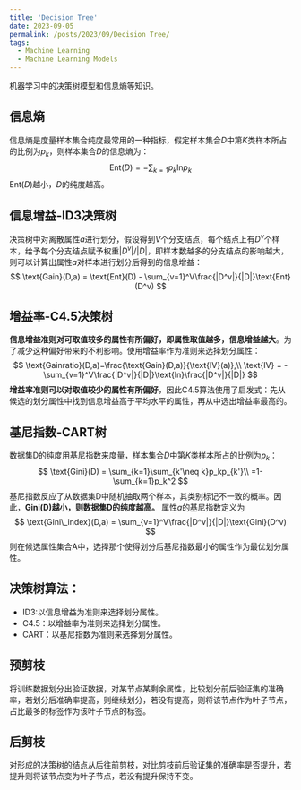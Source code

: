 ```yaml
---
title: 'Decision Tree'
date: 2023-09-05
permalink: /posts/2023/09/Decision Tree/
tags:
  - Machine Learning
  - Machine Learning Models
---
```

机器学习中的决策树模型和信息熵等知识。
## 信息熵
信息熵是度量样本集合纯度最常用的一种指标，假定样本集合$D$中第$K$类样本所占的比例为$p_k$，则样本集合$D$的信息熵为：
$$
\text{Ent}(D) = -\sum_{k=1}p_k\text{ln}p_k
$$
$\text{Ent}(D)$越小，$D$的纯度越高。
## 信息增益-ID3决策树
决策树中对离散属性$a$进行划分，假设得到$V$个分支结点，每个结点上有$D^v$个样本，给予每个分支结点赋予权重$|D^v|/|D|$，即样本数越多的分支结点的影响越大，则可以计算出属性$a$对样本进行划分后得到的信息增益：
$$
\text{Gain}(D,a) = \text{Ent}(D) - \sum_{v=1}^V\frac{|D^v|}{|D|}\text{Ent}(D^v)
$$
## 增益率-C4.5决策树
**信息增益准则对可取值较多的属性有所偏好，即属性取值越多，信息增益越大**。为了减少这种偏好带来的不利影响。使用增益率作为准则来选择划分属性：
$$
\text{Gainratio}(D,a)=\frac{\text{Gain}(D,a)}{\text{IV}(a)},\\
\text{IV} = -\sum_{v=1}^V\frac{|D^v|}{|D|}\text{ln}\frac{|D^v|}{|D|}
$$
**增益率准则可以对取值较少的属性有所偏好**，因此C4.5算法使用了启发式：先从候选的划分属性中找到信息增益高于平均水平的属性，再从中选出增益率最高的。
## 基尼指数-CART树
数据集D的纯度用基尼指数来度量，样本集合$D$中第$K$类样本所占的比例为$p_k$：
$$
\text{Gini}(D) = \sum_{k=1}\sum_{k'\neq k}p_kp_{k'}\\
=1-\sum_{k=1}p_k^2
$$
基尼指数反应了从数据集D中随机抽取两个样本，其类别标记不一致的概率。因此，**Gini(D)越小，则数据集D的纯度越高。**
属性$a$的基尼指数定义为
$$
\text{Gini\_index}(D,a) = \sum_{v=1}^V\frac{|D^v|}{|D|}\text{Gini}(D^v)
$$
则在候选属性集合A中，选择那个使得划分后基尼指数最小的属性作为最优划分属性。
## 决策树算法：
- ID3:以信息增益为准则来选择划分属性。
- C4.5：以增益率为准则来选择划分属性。
- CART：以基尼指数为准则来选择划分属性。
## 预剪枝
将训练数据划分出验证数据，对某节点某剩余属性，比较划分前后验证集的准确率，若划分后准确率提高，则继续划分，若没有提高，则将该节点作为叶子节点，占比最多的标签作为该叶子节点的标签。
## 后剪枝
对形成的决策树的结点从后往前剪枝，对比剪枝前后验证集的准确率是否提升，若提升则将该节点变为叶子节点，若没有提升保持不变。

